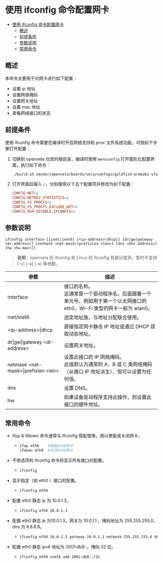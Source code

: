 # 使用 ifconfig 命令配置网卡

- [使用 ifconfig 命令配置网卡](#使用-ifconfig-命令配置网卡)
  - [概述](#概述)
  - [前提条件](#前提条件)
  - [参数说明](#参数说明)
  - [常用命令](#常用命令)

## 概述

本命令主要用于对网卡进行如下配置：

- 设置 ip 地址
- 设置网络掩码
- 设置网关地址
- 设置 mac 地址
- 查看网络接口的状态

## 前提条件

使用 ifconfig 命令需要在编译时开启网络支持和 proc 文件系统功能，可按如下步骤打开配置：

1. 切换到 openvela 仓库的根目录，编译时使用 `menuconfig` 打开图形化配置界面，执行如下命令：

    ```Bash
    ./build.sh vendor/openvela/boards/vela/configs/goldfish-armeabi-v7a-ap menuconfig
    ```

2. 打开界面后输入 `/`，分别搜索以下五个配置项并修改为如下配置：

    ```Makefile
    CONFIG_NET=y
    CONFIG_NETDEV_STATISTICS=y
    CONFIG_FS_PROCFS=y
    CONFIG_FS_PROCFS_EXCLUDE_NET=n
    CONFIG_NSH_DISABLE_IFCONFIG=n
    ```

## 参数说明

```Shell
ifconfig interface [[inet|inet6] [<ip-address>|dhcp]] [dr|gw|gateway <dr-address>] [netmask <net-mask>|prefixlen <len>] [dns <dns-address>] [hw <hw-mac>]]
```

> **说明**：openvela 的 ifconfig 和 Linux 的 ifconfig 有部分差异，暂时不支持 [-v] [-a] [-s] 等参数。

| 参数                                | 描述                                                       |
|-------------------------------------|------------------------------------------------------------|
| interface                           | 接口的名称。<br> 这通常是一个驱动程序名，后面跟着一个单元号。例如用于第一个以太网接口的 eth0，Wi-Fi 类型的网卡一般为 wlan0。 |
| inet/inet6                          | 选定地址族，与地址分配联合使用。                             |
| \<ip-address>\|dhcp                  | 直接指定网卡静态 IP 地址或通过 DHCP 获取动态地址。           |
| dr\|gw\|gateway \<dr-address>        | 设置网关地址。                                               |
| netmask \<net-mask>\|prefixlen \<len> | 设置此接口的 IP 网络掩码。<br> 此值默认为通常的 A、B 或 C 类网络掩码（从接口 IP 地址派生），但可以设置为任何值。 |
| dns <dns-address>                   | 设置 DNS。                                                    |
| hw <hw-mac>                         | 如果设备驱动程序支持此操作，则设置此接口的硬件地址。         |

## 常用命令

- ifup & ifdown 命令通常与 ifconfig 搭配使用，用以使能或关闭网卡。

  - ```Bash
    ifup eth0    #使能eth0网卡
    ifdown eth0  #关闭eth0网卡
    ```

- 不带选项的 ifconfig 命令将显示所有接口的配置。

  - ```Bash
    ifconfig
    ```

- 显示指定（如 eth0 ）接口的配置。

  - ```Bash
    ifconfig eth0
    ```

- 配置 eth0 静态 ip 为 10.0.1.3。

  - ```Bash
    ifconfig eth0 10.0.1.3
    ```

- 配置 eth0 静态 ip 为10.0.1.3，网关为 10.0.1.1 ，掩码地址为 255.255.255.0，dns 为 8.8.8.8。

  - ```Bash
    ifconfig eth0 10.0.1.3 gateway 10.0.1.1 netmask 255.255.255.0 dns 8.8.8.8
    ```

- 配置 eth0 静态 ipv6 地址为 2001:db8::，掩码 32 位。

  - ```Bash
    ifconfig eth0 inet6 add 2001:db8::/32
    ```